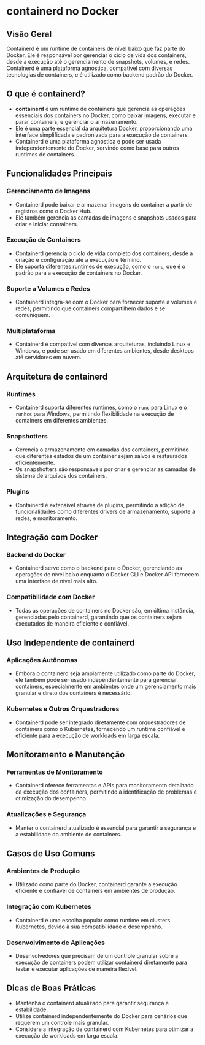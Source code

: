 
# containerd no Docker

## Visão Geral
Containerd é um runtime de containers de nível baixo que faz parte do Docker. Ele é responsável por gerenciar o ciclo de vida dos containers, desde a execução até o gerenciamento de snapshots, volumes, e redes. Containerd é uma plataforma agnóstica, compatível com diversas tecnologias de containers, e é utilizado como backend padrão do Docker.

## O que é containerd?
- **containerd** é um runtime de containers que gerencia as operações essenciais dos containers no Docker, como baixar imagens, executar e parar containers, e gerenciar o armazenamento.
- Ele é uma parte essencial da arquitetura Docker, proporcionando uma interface simplificada e padronizada para a execução de containers.
- Containerd é uma plataforma agnóstica e pode ser usada independentemente do Docker, servindo como base para outros runtimes de containers.

## Funcionalidades Principais
### Gerenciamento de Imagens
- Containerd pode baixar e armazenar imagens de container a partir de registros como o Docker Hub.
- Ele também gerencia as camadas de imagens e snapshots usados para criar e iniciar containers.

### Execução de Containers
- Containerd gerencia o ciclo de vida completo dos containers, desde a criação e configuração até a execução e término.
- Ele suporta diferentes runtimes de execução, como o `runc`, que é o padrão para a execução de containers no Docker.

### Suporte a Volumes e Redes
- Containerd integra-se com o Docker para fornecer suporte a volumes e redes, permitindo que containers compartilhem dados e se comuniquem.

### Multiplataforma
- Containerd é compatível com diversas arquiteturas, incluindo Linux e Windows, e pode ser usado em diferentes ambientes, desde desktops até servidores em nuvem.

## Arquitetura de containerd
### Runtimes
- Containerd suporta diferentes runtimes, como o `runc` para Linux e o `runhcs` para Windows, permitindo flexibilidade na execução de containers em diferentes ambientes.

### Snapshotters
- Gerencia o armazenamento em camadas dos containers, permitindo que diferentes estados de um container sejam salvos e restaurados eficientemente.
- Os snapshotters são responsáveis por criar e gerenciar as camadas de sistema de arquivos dos containers.

### Plugins
- Containerd é extensível através de plugins, permitindo a adição de funcionalidades como diferentes drivers de armazenamento, suporte a redes, e monitoramento.

## Integração com Docker
### Backend do Docker
- Containerd serve como o backend para o Docker, gerenciando as operações de nível baixo enquanto o Docker CLI e Docker API fornecem uma interface de nível mais alto.

### Compatibilidade com Docker
- Todas as operações de containers no Docker são, em última instância, gerenciadas pelo containerd, garantindo que os containers sejam executados de maneira eficiente e confiável.

## Uso Independente de containerd
### Aplicações Autônomas
- Embora o containerd seja amplamente utilizado como parte do Docker, ele também pode ser usado independentemente para gerenciar containers, especialmente em ambientes onde um gerenciamento mais granular e direto dos containers é necessário.

### Kubernetes e Outros Orquestradores
- Containerd pode ser integrado diretamente com orquestradores de containers como o Kubernetes, fornecendo um runtime confiável e eficiente para a execução de workloads em larga escala.

## Monitoramento e Manutenção
### Ferramentas de Monitoramento
- Containerd oferece ferramentas e APIs para monitoramento detalhado da execução dos containers, permitindo a identificação de problemas e otimização do desempenho.

### Atualizações e Segurança
- Manter o containerd atualizado é essencial para garantir a segurança e a estabilidade do ambiente de containers.

## Casos de Uso Comuns
### Ambientes de Produção
- Utilizado como parte do Docker, containerd garante a execução eficiente e confiável de containers em ambientes de produção.

### Integração com Kubernetes
- Containerd é uma escolha popular como runtime em clusters Kubernetes, devido à sua compatibilidade e desempenho.

### Desenvolvimento de Aplicações
- Desenvolvedores que precisam de um controle granular sobre a execução de containers podem utilizar containerd diretamente para testar e executar aplicações de maneira flexível.

## Dicas de Boas Práticas
- Mantenha o containerd atualizado para garantir segurança e estabilidade.
- Utilize containerd independentemente do Docker para cenários que requerem um controle mais granular.
- Considere a integração de containerd com Kubernetes para otimizar a execução de workloads em larga escala.
